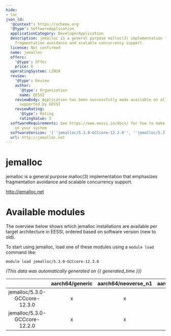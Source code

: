 ```yaml
---
hide:
- toc
json_ld:
  '@context': https://schema.org
  '@type': SoftwareApplication
  applicationCategory: DeveloperApplication
  description: jemalloc is a general purpose malloc(3) implementation that emphasizes
    fragmentation avoidance and scalable concurrency support.
  license: Not confirmed
  name: jemalloc
  offers:
    '@type': Offer
    price: 0
  operatingSystem: LINUX
  review:
    '@type': Review
    author:
      '@type': Organization
      name: EESSI
    reviewBody: Application has been successfully made available on all architectures
      supported by EESSI
    reviewRating:
      '@type': Rating
      ratingValue: 5
  softwareRequirements: See https://www.eessi.io/docs/ for how to make EESSI available
    on your system
  softwareVersion: '[''jemalloc/5.3.0-GCCcore-12.2.0'', ''jemalloc/5.3.0-GCCcore-12.3.0'']'
  url: http://jemalloc.net
---
```


jemalloc
========


jemalloc is a general purpose malloc(3) implementation that emphasizes fragmentation avoidance and scalable concurrency support.

http://jemalloc.net
# Available modules


The overview below shows which jemalloc installations are available per target architecture in EESSI, ordered based on software version (new to old).

To start using jemalloc, load one of these modules using a `module load` command like:

```shell
module load jemalloc/5.3.0-GCCcore-12.3.0
```

*(This data was automatically generated on {{ generated_time }})*  

| |aarch64/generic|aarch64/neoverse_n1|aarch64/neoverse_v1|aarch64/nvidia|x86_64/generic|x86_64/amd/zen2|x86_64/amd/zen3|x86_64/amd/zen4|x86_64/intel/haswell|x86_64/intel/sapphirerapids|x86_64/intel/skylake_avx512|aarch64/nvidia/grace|
| :---: | :---: | :---: | :---: | :---: | :---: | :---: | :---: | :---: | :---: | :---: | :---: | :---: |
|jemalloc/5.3.0-GCCcore-12.3.0|x|x|x|-|x|x|x|x|x|x|x|x|
|jemalloc/5.3.0-GCCcore-12.2.0|x|x|x|-|x|x|x|x|x|x|x|x|
